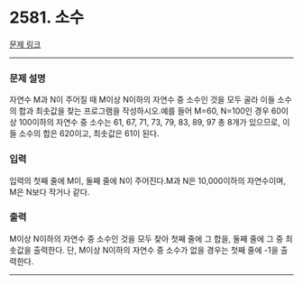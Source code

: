 # 2581. 소수 

[문제 링크](https://www.acmicpc.net/problem/2581) 

---
### 문제 설명

 자연수 M과 N이 주어질 때 M이상 N이하의 자연수 중 소수인 것을 모두 골라 이들 소수의 합과 최솟값을 찾는 프로그램을 작성하시오.예를 들어 M=60, N=100인 경우 60이상 100이하의 자연수 중 소수는 61, 67, 71, 73, 79, 83, 89, 97 총 8개가 있으므로, 이들 소수의 합은 620이고, 최솟값은 61이 된다.

### 입력 

 입력의 첫째 줄에 M이, 둘째 줄에 N이 주어진다.M과 N은 10,000이하의 자연수이며, M은 N보다 작거나 같다.

### 출력 

 M이상 N이하의 자연수 중 소수인 것을 모두 찾아 첫째 줄에 그 합을, 둘째 줄에 그 중 최솟값을 출력한다. 단, M이상 N이하의 자연수 중 소수가 없을 경우는 첫째 줄에 -1을 출력한다.

---

